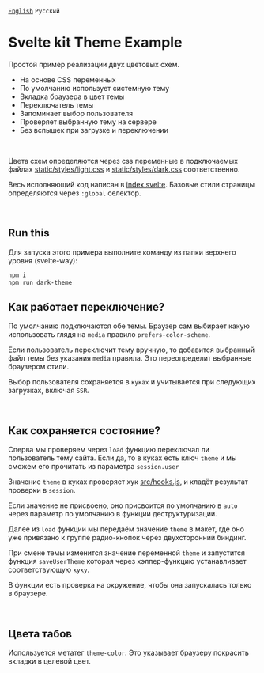 [`English`](README.md) `Русский`
# Svelte kit Theme Example

Простой пример реализации двух цветовых схем.

- На основе CSS переменных
- По умолчанию использует системную тему
- Вкладка браузера в цвет темы
- Переключатель темы
- Запоминает выбор пользователя
- Проверяет выбранную тему на сервере
- Без вспышек при загрузке и переключении

<br>

Цвета схем определяются через css переменные в подключаемых файлах [static/styles/light.css](static/styles/light.css) и [static/styles/dark.css](static/styles/dark.css) соответственно.

Весь исполняющий код написан в [index.svelte](src/routes/index.svelte). Базовые стили страницы определяются через `:global` селектор.

<br>


## Run this 
Для запуска этого примера выполните команду из папки верхнего уровня (svelte-way):
```bash
npm i
npm run dark-theme
```

## Как работает переключение?
По умолчанию подключаются обе темы. Браузер сам выбирает какую использовать глядя на `media` правило `prefers-color-scheme`.

Если пользователь переключит тему вручную, то добавится выбранный файл темы без указания `media` правила. Это переопределит выбранные браузером стили.

Выбор пользователя сохраняется в `куках` и учитывается при следующих загрузках, включая `SSR`.

<br>

## Как сохраняется состояние?
Сперва мы проверяем через `load` функцию переключал ли пользователь тему сайта. Если да, то в куках есть ключ `theme` и мы сможем его прочитать из параметра `session.user`

Значение `theme` в куках проверяет хук [src/hooks.js](src/hooks.js), и кладёт результат проверки в `session`.

Если значение не присвоено, оно присвоится по умолчанию в `auto` через параметр по умолчанию в функции деструктуризации.

Далее из `load` функции мы передаём значение `theme` в макет, где оно уже привязано к группе радио-кнопок через двухсторонний биндинг.

При смене темы изменится значение переменной `theme` и запустится функция `saveUserTheme` которая через хэлпер-функцию устанавливает соответствующую `куку`.

В функции есть проверка на окружение, чтобы она запускалась только в браузере.

<br>

## Цвета табов
Используется метатег `theme-color`. Это указывает браузеру покрасить вкладки в целевой цвет.
